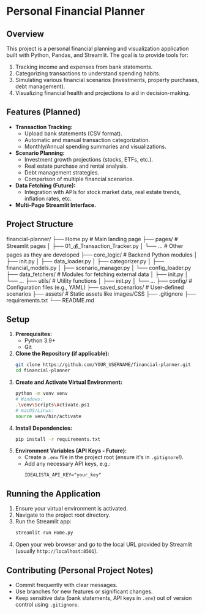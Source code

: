 # Personal Financial Planner

## Overview

This project is a personal financial planning and visualization application built with Python, Pandas, and Streamlit. The goal is to provide tools for:
1.  Tracking income and expenses from bank statements.
2.  Categorizing transactions to understand spending habits.
3.  Simulating various financial scenarios (investments, property purchases, debt management).
4.  Visualizing financial health and projections to aid in decision-making.

## Features (Planned)

*   **Transaction Tracking:**
    *   Upload bank statements (CSV format).
    *   Automatic and manual transaction categorization.
    *   Monthly/Annual spending summaries and visualizations.
*   **Scenario Planning:**
    *   Investment growth projections (stocks, ETFs, etc.).
    *   Real estate purchase and rental analysis.
    *   Debt management strategies.
    *   Comparison of multiple financial scenarios.
*   **Data Fetching (Future):**
    *   Integration with APIs for stock market data, real estate trends, inflation rates, etc.
*   **Multi-Page Streamlit Interface.**

## Project Structure

financial-planner/
├── Home.py # Main landing page
├── pages/ # Streamlit pages
│ ├── 01_💰_Transaction_Tracker.py
│ └── ... # Other pages as they are developed
├── core_logic/ # Backend Python modules
│ ├── init.py
│ ├── data_loader.py
│ ├── categorizer.py
│ ├── financial_models.py
│ ├── scenario_manager.py
│ └── config_loader.py
├── data_fetchers/ # Modules for fetching external data
│ ├── init.py
│ └── ...
├── utils/ # Utility functions
│ ├── init.py
│ └── ...
├── config/ # Configuration files (e.g., YAML)
├── saved_scenarios/ # User-defined scenarios
├── assets/ # Static assets like images/CSS
├── .gitignore
├── requirements.txt
└── README.md
## Setup

1.  **Prerequisites:**
    *   Python 3.9+
    *   Git
2.  **Clone the Repository (if applicable):**
    ```bash
    git clone https://github.com/YOUR_USERNAME/financial-planner.git
    cd financial-planner
    ```
3.  **Create and Activate Virtual Environment:**
    ```bash
    python -m venv venv
    # Windows:
    .\venv\Scripts\Activate.ps1
    # macOS/Linux:
    source venv/bin/activate
    ```
4.  **Install Dependencies:**
    ```bash
    pip install -r requirements.txt
    ```
5.  **Environment Variables (API Keys - Future):**
    *   Create a `.env` file in the project root (ensure it's in `.gitignore`!).
    *   Add any necessary API keys, e.g.:
        ```
        IDEALISTA_API_KEY="your_key"
        ```

## Running the Application

1.  Ensure your virtual environment is activated.
2.  Navigate to the project root directory.
3.  Run the Streamlit app:
    ```bash
    streamlit run Home.py
    ```
4.  Open your web browser and go to the local URL provided by Streamlit (usually `http://localhost:8501`).

## Contributing (Personal Project Notes)

*   Commit frequently with clear messages.
*   Use branches for new features or significant changes.
*   Keep sensitive data (bank statements, API keys in `.env`) out of version control using `.gitignore`.